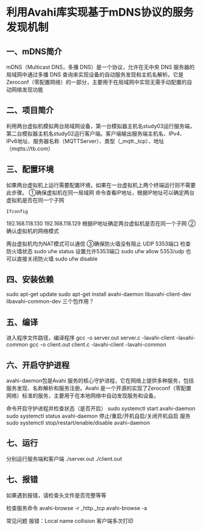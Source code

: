 # 利用Avahi库实现基于mDNS协议的服务发现机制

## 一、mDNS简介
mDNS（Multicast DNS，多播 DNS）是一个协议，允许在无中央 DNS 服务器的局域网中通过多播 DNS 查询来实现设备的自动服务发现和主机名解析。它是Zeroconf（零配置网络）的一部分，主要用于在局域网中实现无需手动配置的自动网络发现功能
## 二、项目简介
利用两台虚拟机模拟两台局域网设备，第一台模拟器主机名study03运行服务端，第二台模拟器主机名study02运行客户端。客户端输出服务端主机名、IPv4、IPv6地址、服务器名称（MQTTServer）、类型（_mqtt._tcp）、地址（mqtts://tb.com）
## 三、配置环境
如果两台虚拟机上运行需要配置环境，如果在一台虚拟机上两个终端运行则不需要此步骤。
①确保虚拟机在同一局域网
命令查看IP地址，根据IP地址可以确定两台虚拟机是否在同一个子网

``` shell
Ifconfig
```

192.168.118.130
192.168.118.129
根据IP地址确定两台虚拟机是否在同一个子网
②确认虚拟机的网络模式

两台虚拟机均为NAT模式可以通信
③确保防火墙没有阻止 UDP 5353端口
检查防火墙状态
sudo ufw status
设置允许5353端口
sudo ufw allow 5353/udp
也可以直接关闭防火墙
sudo ufw disable
## 四、安装依赖
sudo apt-get update
sudo apt-get install avahi-daemon libavahi-client-dev libavahi-common-dev
三个包作用？
## 五、编译
进入程序文件路径，编译程序
gcc -o server.out server.c -lavahi-client -lavahi-common
gcc -o client.out client.c -lavahi-client -lavahi-common
## 六、开启守护进程
avahi-daemon包是Avahi 服务的核心守护进程，它在网络上提供多种服务，包括服务发现、名称解析和服务注册。Avahi 是一个开源的实现了Zeroconf（零配置网络）标准的服务，主要用于在本地网络中自动发现服务和设备。

命令开启守护进程并检查状态（是否开启）
sudo systemctl start avahi-daemon
sudo systemctl status avahi-daemon
停止/重启/开机自启/关闭开机自启 服务
sudo systemctl stop/restart/enable/disable avahi-daemon

## 七、运行
分别运行服务端和客户端
./server.out
./client.out

## 七、报错
如果遇到报错，请检查头文件是否完整等等

检查服务命令
avahi-browse -r _http._tcp
avahi-browse -a

常见问题
报错：Local name collision
客户端多次打印
